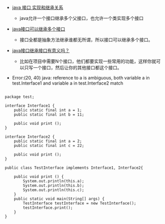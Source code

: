 - [java 接口 实现和继承关系](http://blog.csdn.net/lyflower/article/details/4204449)
    - java允许一个接口继承多个父接口，也允许一个类实现多个接口
 - [java接口可以继承多个接口](http://blog.sina.com.cn/s/blog_67d247c40100tr39.html)
    - 接口全都是抽象方法继承谁都无所谓，所以接口可以继承多个接口。
 - [java接口继承接口有意义吗？](http://bbs.csdn.net/topics/390757448/)
    - 比如在项目中需要N个接口，他们都要实现一些常用的功能，这样你就可以只写一个接口，然后让你的其他接口都这个接口。
    
 - Error:(20, 40) java: reference to a is ambiguous, both variable a in test.Interface1 and variable a in test.Interface2 match
 
<pre>
<code>
package test;

interface Interface1 {
	public static final int a = 1;
	public static final int b = 11;

	public void print ();
}

interface Interface2 {
	public static final int a = 2;
	public static final int c = 22;

	public void print ();
}

public class TestInterface implements Interface1, Interface2{

	public void print () {
		System.out.println(this.a);
		System.out.println(this.b);
		System.out.println(this.c);
	}
	public static void main(String[] args) {
		TestInterface testInterface = new TestInterface();
		testInterface.print();
	}
}
</code>
</pre>